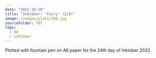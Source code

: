 ```yaml
---
date: "2022-10-26"
title: "Inktober: 'Fairy' (2/6)"
image: /images/plots/788.jpg
sourceFolder: 787
tags:
  - A6
  - inktober
---
```


Plotted with fountain pen on A6 paper for the 24th day of Inktober 2022.
